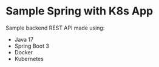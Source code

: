 # Sample Spring with K8s App
Sample backend REST API made using:
- Java 17
- Spring Boot 3
- Docker
- Kubernetes